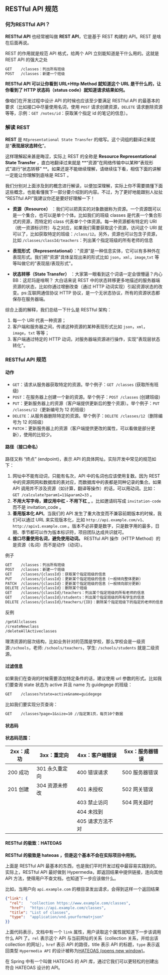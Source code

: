 ## RESTful API 规范

### 何为RESTful API？

**RESTful API** 也经常被叫做 **REST API**，它是基于 REST 构建的 API。REST 是啥在后面再说。

REST 的作用就是规范 API 格式，给两个 API 立刻能知道是干什么用的。这就是 REST API 的强大之处

```REST API
GET    /classes：列出所有班级
POST   /classes：新建一个班级
```

**RESTful API 可以让你看到 URL+Http Method 就知道这个 URL 是干什么的，让你看到了 HTTP 状态码（status code）就知道请求结果如何。**

像咱们在开发过程中设计 API 的时候也应该至少要满足 RESTful API 的最基本的要求（比如接口中尽量使用名词，使用 `POST` 请求创建资源，`DELETE` 请求删除资源等等，示例：`GET /notes/id`：获取某个指定 id 的笔记的信息）。

### 解读 REST

**REST** 是 `REpresentational State Transfer` 的缩写。这个词组的翻译过来就是“**表现层状态转化**”。

这样理解起来甚是晦涩，实际上 REST 的全称是 **Resource Representational State Transfer** ，直白地翻译过来就是 **“资源”在网络传输中以某种“表现形式”进行“状态转移” **。如果还是不能继续理解，请继续往下看，相信下面的讲解一定能让你理解到底啥是 REST 。

我们分别对上面涉及到的概念进行解读，以便加深理解，实际上你不需要搞懂下面这些概念，也能看懂我下一部分要介绍到的内容。不过，为了更好地能跟别人扯扯 “RESTful API”我建议你还是要好好理解一下！

+ **资源（Resource）** ：我们可以把真实的对象数据称为资源。一个资源既可以是一个集合，也可以是单个个体。比如我们的班级 classes 是代表一个集合形式的资源，而特定的 class 代表单个个体资源。每一种资源都有特定的 URI（统一资源标识符）与之对应，如果我们需要获取这个资源，访问这个 URI 就可以了，比如获取特定的班级：`/class/12`。另外，资源也可以包含子资源，比如 `/classes/classId/teachers`：列出某个指定班级的所有老师的信息

+ **表现形式（Representational）**："资源"是一种信息实体，它可以有多种外在表现形式。我们把"资源"具体呈现出来的形式比如 `json`，`xml`，`image`,`txt` 等等叫做它的"表现层/表现形式"。

+ **状态转移（State Transfer）** ：大家第一眼看到这个词语一定会很懵逼？内心 BB：这尼玛是啥啊？ 大白话来说 REST 中的状态转移更多地描述的服务器端资源的状态，比如你通过增删改查（通过 HTTP 动词实现）引起资源状态的改变。ps:互联网通信协议 HTTP 协议，是一个无状态协议，所有的资源状态都保存在服务器端。

综合上面的解释，我们总结一下什么是 RESTful 架构：

1. 每一个 URI 代表一种资源；
2. 客户端和服务器之间，传递这种资源的某种表现形式比如 `json`，`xml`，`image`，`txt` 等等；
3. 客户端通过特定的 HTTP 动词，对服务器端资源进行操作，实现"表现层状态转化"。

### RESTful API 规范

#### 动作

+ `GET`：请求从服务器获取特定的资源。举个例子：`GET /classes` (获取所有班级)
+ `POST`：在服务器上创建一个新的资源。举个例子：`POST /classes` (创建班级)
+ `PUT`：更新服务器上的资源（客户端提供更新后的整个资源）。举个例子：`PUT /classes/12`（更新编号为 12 的班级）
+ `DELETE`：从服务器删除特定的资源。举个例子：`DELETE /classes/12`（删除编号为 12 的班级）
+ `PATCH`：更新服务器上的资源（客户端提供更改的属性，可以看做是部分更新），使用的比较少。

#### 路径（接口命名）

路径又称 “终点” (endpoint)，表示 API 的具体网址。实际开发中常见的规范如下：

1. 网址中不能有动词，只能有名次，API 中的名词也应该使用复数。因为 REST 中的资源网网和数据库的表对应，而数据库中的表都是同种记录的集合。如果 API 调用并不涉及资源（如计算，翻译等操作）的话，可以用动词。比如：`GET /calculate?param1=11&param2=33` 。
2. **不用大写字母，建议用中杠 - 不用下杠 _** 。比如邀请码写成 `invitation-code`而不是 invitation_code 。
3. **善用版本化 API**。当我们的 API 发生了重大改变而不兼容前期版本的时候，我们可以通过 URL 来实现版本化，比如 `http://api.example.com/v1`、`http://apiv1.example.com` 。版本不必非要是数字，只是数字用的最多，日期、季节都可以作为版本标识符，项目团队达成共识就可。
4. **接口尽量使用名词，避免使用动词。** RESTful API 操作（HTTP Method）的是资源（名词）而不是动作（动词）。

例子

```REST
GET    /classes：列出所有班级
POST   /classes：新建一个班级
GET    /classes/{classId}：获取某个指定班级的信息
PUT    /classes/{classId}：更新某个指定班级的信息（一般倾向整体更新）
PATCH  /classes/{classId}：更新某个指定班级的信息（一般倾向部分更新）
DELETE /classes/{classId}：删除某个班级
GET    /classes/{classId}/teachers：列出某个指定班级的所有老师的信息
GET    /classes/{classId}/students：列出某个指定班级的所有学生的信息
DELETE /classes/{classId}/teachers/{ID}：删除某个指定班级下的指定的老师的信息
```

反例

```REST
/getAllclasses
/createNewclass
/deleteAllActiveclasses
```

理清资源的层次结构，比如业务针对的范围是学校，那么学校会是一级资源:`/schools`，老师: `/schools/teachers`，学生: `/schools/students` 就是二级资源。

#### 过滤信息

如果我们在查询的时候需要添加特定条件的话，建议使用 url 参数的形式。比如我们要查询 state 状态为 active 并且 name 为 guidegege 的班级：

```REST
GET    /classes?state=active&name=guidegege
```

比如我们要实现分页查询：

```REST
GET    /classes?page=1&size=10 //指定第1页，每页10个数据
```

#### 状态码

**状态码范围：**

| 2xx：成功 | 3xx：重定向    | 4xx：客户端错误  | 5xx：服务器错误 |
| --------- | -------------- | ---------------- | --------------- |
| 200 成功  | 301 永久重定向 | 400 错误请求     | 500 服务器错误  |
| 201 创建  | 304 资源未修改 | 401 未授权       | 502 网关错误    |
|           |                | 403 禁止访问     | 504 网关超时    |
|           |                | 404 未找到       |                 |
|           |                | 405 请求方法不对 |                 |

#### RESTful 的极致：HATEOAS

**RESTful 的极致是 hateoas ，但是这个基本不会在实际项目中用到。**

上面是 RESTful API 最基本的东西，也是我们平时开发过程中最容易实践到的。实际上，RESTful API 最好做到 Hypermedia，即返回结果中提供链接，连向其他 API 方法，使得用户不查文档，也知道下一步应该做什么。 

比如，当用户向 `api.example.com` 的根目录发出请求，会得到这样一个返回结果

```json
{"link": {
  "rel":   "collection https://www.example.com/classes",
  "href":  "https://api.example.com/classes",
  "title": "List of classes",
  "type":  "application/vnd.yourformat+json"
}}
```

上面代码表示，文档中有一个 `link` 属性，用户读取这个属性就知道下一步该调用什么 API 了。`rel` 表示这个 API 与当前网址的关系（collection 关系，并给出该 collection 的网址），`href` 表示 API 的路径，title 表示 API 的标题，`type` 表示返回类型 `Hypermedia API` 的设计被称为[HATEOAS (opens new window)](http://en.wikipedia.org/wiki/HATEOAS)。

在 Spring 中有一个叫做 HATEOAS 的 API 库，通过它我们可以更轻松的创建出符合 HATEOAS 设计的 API。